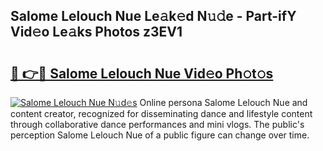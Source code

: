 ## Salome Lelouch Nue Le𝚊k𝚎d N𝚞𝚍e - Part-ifY Vid𝚎o Le𝚊ks Photos z3EV1

# <h2><a href="http://fb50jbc.evod.top/?m=Salome+Lelouch+Nue">🔗 👉🔴 Salome Lelouch Nue Vid𝚎o Ph𝚘t𝚘s</a></h2>

[![Salome Lelouch Nue N𝚞d𝚎s](https://i.imgur.com/8V9OHl7.gif)](http://fb50jbc.evod.top/?m=Salome+Lelouch+Nue)
Online persona Salome Lelouch Nue and content creator, recognized for disseminating dance and lifestyle content through collaborative dance performances and mini vlogs. The public's perception Salome Lelouch Nue of a public figure can change over time. 
